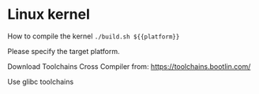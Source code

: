 Linux kernel
============

How to compile the kernel
``` ./build.sh ${{platform}} ```

Please specify the target platform.

Download Toolchains Cross Compiler from:
https://toolchains.bootlin.com/

Use glibc toolchains
